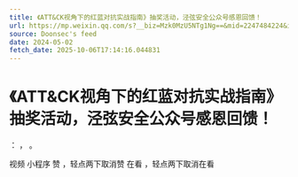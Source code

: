```yaml
---
title: 《ATT&CK视角下的红蓝对抗实战指南》抽奖活动，泾弦安全公众号感恩回馈！
url: https://mp.weixin.qq.com/s?__biz=Mzk0MzU5NTg1Ng==&mid=2247484224&idx=1&sn=0034031dd500edd458738cdefb53eaff
source: Doonsec's feed
date: 2024-05-02
fetch_date: 2025-10-06T17:14:16.044831
---
```


# 《ATT&CK视角下的红蓝对抗实战指南》抽奖活动，泾弦安全公众号感恩回馈！

：
，
。

视频
小程序
赞
，轻点两下取消赞
在看
，轻点两下取消在看